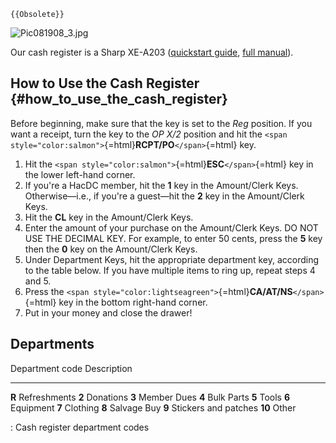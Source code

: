 ```{=mediawiki}
{{Obsolete}}
```
![](Pic081908_3.jpg "Pic081908_3.jpg")

Our cash register is a Sharp XE-A203 ([quickstart
guide](:media:Cas_qguide_XEA203.pdf), [full
manual](:media:Cas_man_XEA203.pdf)).

## How to Use the Cash Register {#how_to_use_the_cash_register}

Before beginning, make sure that the key is set to the *Reg* position.
If you want a receipt, turn the key to the *OP X/2* position and hit the
`<span style="color:salmon">`{=html}**RCPT/PO**`</span>`{=html} key.

1.  Hit the `<span style="color:salmon">`{=html}**ESC**`</span>`{=html}
    key in the lower left-hand corner.
2.  If you're a HacDC member, hit the **1** key in the Amount/Clerk
    Keys. Otherwise—i.e., if you're a guest—hit the **2** key in the
    Amount/Clerk Keys.
3.  Hit the **CL** key in the Amount/Clerk Keys.
4.  Enter the amount of your purchase on the Amount/Clerk Keys. DO NOT
    USE THE DECIMAL KEY. For example, to enter 50 cents, press the **5**
    key then the **0** key on the Amount/Clerk Keys.
5.  Under Department Keys, hit the appropriate department key, according
    to the table below. If you have multiple items to ring up, repeat
    steps 4 and 5.
6.  Press the
    `<span style="color:lightseagreen">`{=html}**CA/AT/NS**`</span>`{=html}
    key in the bottom right-hand corner.
7.  Put in your money and close the drawer!

## Departments

  Department code   Description
  ----------------- ----------------------
  **R**             Refreshments
  **2**             Donations
  **3**             Member Dues
  **4**             Bulk Parts
  **5**             Tools
  **6**             Equipment
  **7**             Clothing
  **8**             Salvage Buy
  **9**             Stickers and patches
  **10**            Other

  : Cash register department codes
